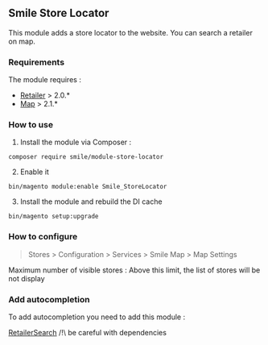## Smile Store Locator

This module adds a store locator to the website. You can search a retailer on map.

### Requirements

The module requires :

- [Retailer](https://github.com/Smile-SA/magento2-module-retailer) > 2.0.*
- [Map](https://github.com/Smile-SA/magento2-module-map) > 2.1.*

### How to use

1. Install the module via Composer :

``` composer require smile/module-store-locator ```

2. Enable it

``` bin/magento module:enable Smile_StoreLocator ```

3. Install the module and rebuild the DI cache

``` bin/magento setup:upgrade ```

### How to configure

> Stores > Configuration > Services  > Smile Map > Map Settings

Maximum number of visible stores : Above this limit, the list of stores will be not display

### Add autocompletion

To add autocompletion you need to add this module :

[RetailerSearch](https://github.com/Smile-SA/magento2-module-retailer-elasticsuite-search)
/!\ be careful with dependencies
